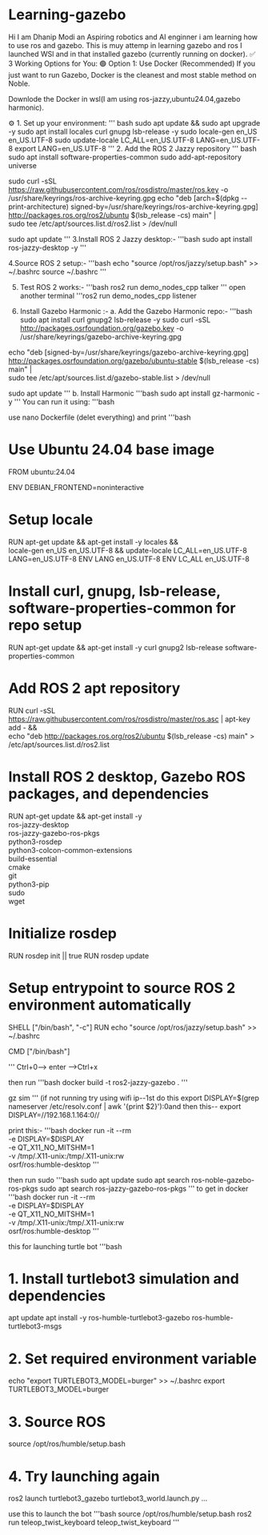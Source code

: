 # Learning-gazebo
Hi I am Dhanip Modi an Aspiring robotics and AI enginner i am learning how to use ros and gazebo. This is muy attemp in learning gazebo and ros
I launched WSl and in that installed gazebo (currently running on docker).
✅ 3 Working Options for You:
🟢 Option 1: Use Docker (Recommended)
If you just want to run Gazebo, Docker is the cleanest and most stable method on Noble.

Downlode the Docker in wsl(I am using ros-jazzy,ubuntu24.04,gazebo harmonic).

⚙️ 1. Set up your environment:
''' bash
sudo apt update && sudo apt upgrade -y
sudo apt install locales curl gnupg lsb-release -y
sudo locale-gen en_US en_US.UTF-8
sudo update-locale LC_ALL=en_US.UTF-8 LANG=en_US.UTF-8
export LANG=en_US.UTF-8
'''
2. Add the ROS 2 Jazzy repository
''' bash
sudo apt install software-properties-common
sudo add-apt-repository universe

sudo curl -sSL https://raw.githubusercontent.com/ros/rosdistro/master/ros.key -o /usr/share/keyrings/ros-archive-keyring.gpg
echo "deb [arch=$(dpkg --print-architecture) signed-by=/usr/share/keyrings/ros-archive-keyring.gpg] \
http://packages.ros.org/ros2/ubuntu $(lsb_release -cs) main" | \
sudo tee /etc/apt/sources.list.d/ros2.list > /dev/null

sudo apt update
'''
3.Install ROS 2 Jazzy desktop:-
'''bash
sudo apt install ros-jazzy-desktop -y
'''

 4.Source ROS 2 setup:-
 '''bash
 echo "source /opt/ros/jazzy/setup.bash" >> ~/.bashrc
source ~/.bashrc
'''

5. Test ROS 2 works:-
'''bash
ros2 run demo_nodes_cpp talker
'''
open another terminal
'''ros2 run demo_nodes_cpp listener

 6. Install Gazebo Harmonic
:-
a. Add the Gazebo Harmonic repo:-
'''bash
sudo apt install curl gnupg2 lsb-release -y
sudo curl -sSL http://packages.osrfoundation.org/gazebo.key -o /usr/share/keyrings/gazebo-archive-keyring.gpg

echo "deb [signed-by=/usr/share/keyrings/gazebo-archive-keyring.gpg] \
http://packages.osrfoundation.org/gazebo/ubuntu-stable $(lsb_release -cs) main" | \
sudo tee /etc/apt/sources.list.d/gazebo-stable.list > /dev/null

sudo apt update
'''
b. Install Harmonic
'''bash
sudo apt install gz-harmonic -y
'''
You can run it using:
'''bash

use nano Dockerfile (delet everything) and print
'''bash 
# Use Ubuntu 24.04 base image
FROM ubuntu:24.04

ENV DEBIAN_FRONTEND=noninteractive

# Setup locale
RUN apt-get update && apt-get install -y locales && \
    locale-gen en_US en_US.UTF-8 && update-locale LC_ALL=en_US.UTF-8 LANG=en_US.UTF-8
ENV LANG en_US.UTF-8
ENV LC_ALL en_US.UTF-8

# Install curl, gnupg, lsb-release, software-properties-common for repo setup
RUN apt-get update && apt-get install -y curl gnupg2 lsb-release software-properties-common

# Add ROS 2 apt repository
RUN curl -sSL https://raw.githubusercontent.com/ros/rosdistro/master/ros.asc | apt-key add - && \
    echo "deb http://packages.ros.org/ros2/ubuntu $(lsb_release -cs) main" > /etc/apt/sources.list.d/ros2.list

# Install ROS 2 desktop, Gazebo ROS packages, and dependencies
RUN apt-get update && apt-get install -y \
    ros-jazzy-desktop \
    ros-jazzy-gazebo-ros-pkgs \
    python3-rosdep \
    python3-colcon-common-extensions \
    build-essential \
    cmake \
    git \
    python3-pip \
    sudo \
    wget

# Initialize rosdep
RUN rosdep init || true
RUN rosdep update

# Setup entrypoint to source ROS 2 environment automatically
SHELL ["/bin/bash", "-c"]
RUN echo "source /opt/ros/jazzy/setup.bash" >> ~/.bashrc

CMD ["/bin/bash"]

'''
Ctrl+0--> enter -->Ctrl+x

then run
'''bash
docker build -t ros2-jazzy-gazebo .
'''


gz sim
'''
(if not running try using wifi ip--1st do this export DISPLAY=$(grep nameserver /etc/resolv.conf | awk '{print $2}'):0and then this-- export DISPLAY=//192.168.1.164:0//

print this:-
'''bash
docker run -it --rm \
  -e DISPLAY=$DISPLAY \
  -e QT_X11_NO_MITSHM=1 \
  -v /tmp/.X11-unix:/tmp/.X11-unix:rw \
  osrf/ros:humble-desktop
  '''

then run sudo
'''bash
sudo apt update
sudo apt search ros-noble-gazebo-ros-pkgs
sudo apt search ros-jazzy-gazebo-ros-pkgs
'''
to get in docker
'''bash
docker run -it --rm \
  -e DISPLAY=$DISPLAY \
  -e QT_X11_NO_MITSHM=1 \
  -v /tmp/.X11-unix:/tmp/.X11-unix:rw \
  osrf/ros:humble-desktop
'''

this for launching turtle bot
'''bash
# 1. Install turtlebot3 simulation and dependencies
apt update
apt install -y ros-humble-turtlebot3-gazebo ros-humble-turtlebot3-msgs

# 2. Set required environment variable
echo "export TURTLEBOT3_MODEL=burger" >> ~/.bashrc
export TURTLEBOT3_MODEL=burger

# 3. Source ROS
source /opt/ros/humble/setup.bash

# 4. Try launching again
ros2 launch turtlebot3_gazebo turtlebot3_world.launch.py
...

use this to launch the bot
'''bash
       source /opt/ros/humble/setup.bash
       ros2 run teleop_twist_keyboard teleop_twist_keyboard
'''
